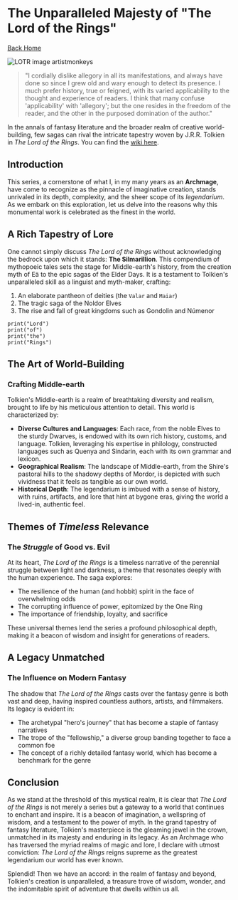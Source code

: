 # The Unparalleled Majesty of "The Lord of the Rings"

[Back Home](/)

![LOTR image artistmonkeys](/images/rivendell.png)

> "I cordially dislike allegory in all its manifestations, and always have done so since I grew old and wary enough to
detect its presence.
> I much prefer history, true or feigned, with its varied applicability to the thought and experience of readers.
> I think that many confuse 'applicability' with 'allegory'; but the one resides in the freedom of the reader, and the
other in the purposed domination of the author."

In the annals of fantasy literature and the broader realm of creative world-building, few sagas can rival the intricate
tapestry woven by J.R.R. Tolkien in *The Lord of the Rings*. You can find the [wiki
here](https://lotr.fandom.com/wiki/Main_Page).

## Introduction

This series, a cornerstone of what I, in my many years as an **Archmage**, have come to recognize as the pinnacle of
imaginative creation, stands unrivaled in its depth, complexity, and the sheer scope of its *legendarium*. As we embark
on this exploration, let us delve into the reasons why this monumental work is celebrated as the finest in the world.

## A Rich Tapestry of Lore

One cannot simply discuss *The Lord of the Rings* without acknowledging the bedrock upon which it stands: **The
Silmarillion**. This compendium of mythopoeic tales sets the stage for Middle-earth's history, from the creation myth of
Eä to the epic sagas of the Elder Days. It is a testament to Tolkien's unparalleled skill as a linguist and myth-maker,
crafting:

1. An elaborate pantheon of deities (the `Valar` and `Maiar`)
2. The tragic saga of the Noldor Elves
3. The rise and fall of great kingdoms such as Gondolin and Númenor

```
print("Lord")
print("of")
print("the")
print("Rings")
```

## The Art of **World-Building**

### Crafting Middle-earth

Tolkien's Middle-earth is a realm of breathtaking diversity and realism, brought to life by his meticulous attention to
detail. This world is characterized by:

- **Diverse Cultures and Languages**: Each race, from the noble Elves to the sturdy Dwarves, is endowed with its own
rich history, customs, and language. Tolkien, leveraging his expertise in philology, constructed languages such as
Quenya and Sindarin, each with its own grammar and lexicon.
- **Geographical Realism**: The landscape of Middle-earth, from the Shire's pastoral hills to the shadowy depths of
Mordor, is depicted with such vividness that it feels as tangible as our own world.
- **Historical Depth**: The legendarium is imbued with a sense of history, with ruins, artifacts, and lore that hint at
bygone eras, giving the world a lived-in, authentic feel.

## Themes of *Timeless* Relevance

### The *Struggle* of Good vs. Evil

At its heart, *The Lord of the Rings* is a timeless narrative of the perennial struggle between light and darkness, a
theme that resonates deeply with the human experience. The saga explores:

- The resilience of the human (and hobbit) spirit in the face of overwhelming odds
- The corrupting influence of power, epitomized by the One Ring
- The importance of friendship, loyalty, and sacrifice

These universal themes lend the series a profound philosophical depth, making it a beacon of wisdom and insight for
generations of readers.

## A Legacy **Unmatched**

### The Influence on Modern Fantasy

The shadow that *The Lord of the Rings* casts over the fantasy genre is both vast and deep, having inspired countless
authors, artists, and filmmakers. Its legacy is evident in:

- The archetypal "hero's journey" that has become a staple of fantasy narratives
- The trope of the "fellowship," a diverse group banding together to face a common foe
- The concept of a richly detailed fantasy world, which has become a benchmark for the genre

## Conclusion

As we stand at the threshold of this mystical realm, it is clear that *The Lord of the Rings* is not merely a series but
a gateway to a world that continues to enchant and inspire. It is a beacon of imagination, a wellspring of wisdom, and a
testament to the power of myth. In the grand tapestry of fantasy literature, Tolkien's masterpiece is the gleaming jewel
in the crown, unmatched in its majesty and enduring in its legacy. As an Archmage who has traversed the myriad realms of
magic and lore, I declare with utmost conviction: *The Lord of the Rings* reigns supreme as the greatest legendarium our
world has ever known.

Splendid! Then we have an accord: in the realm of fantasy and beyond, Tolkien's creation is unparalleled, a treasure
trove of wisdom, wonder, and the indomitable spirit of adventure that dwells within us all.
